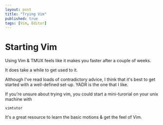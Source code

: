 ```yaml
---
layout: post
title: "Trying Vim"
published: true
tags: [Vim, Editor]
---
```



# Starting Vim

Using Vim & TMUX feels like it makes you faster after a couple of weeks.

It does take a while to get used to it.

Although I've read loads of contradictory advice, I think that it's best to get started with a well-defined set-up. YADR is the one that I like.

If you're unsure about trying vim, you could start a mini-turorial on your unix machine with

    vimtutor

It's a great resource to learn the basic motions & get the feel of Vim.
